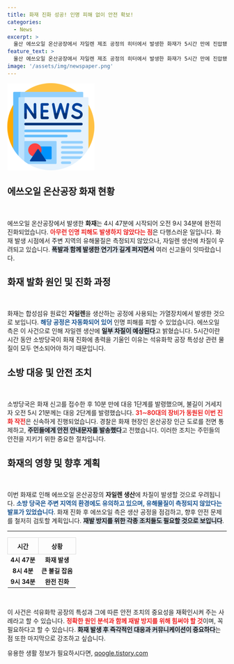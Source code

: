 ```yaml
---
title: 화재 진화 성공! 인명 피해 없이 안전 확보!
categories:
  - News
excerpt: >
  울산 에쓰오일 온산공장에서 자일렌 제조 공정의 히터에서 발생한 화재가 5시간 만에 진압됐다. 다행히 인명피해는 없으나 자일렌 생산에 차질이 우려된다. 화재 당시 유해물질은 측정되지 않은 것으로 알려져 시민들의 우려가 가시지 않고 있다.
feature_text: >
  울산 에쓰오일 온산공장에서 자일렌 제조 공정의 히터에서 발생한 화재가 5시간 만에 진압됐다. 다행히 인명피해는 없으나 자일렌 생산에 차질이 우려된다. 화재 당시 유해물질은 측정되지 않은 것으로 알려져 시민들의 우려가 가시지 않고 있다.
image: '/assets/img/newspaper.png'
---
```


<p><img src="/assets/img/newspaper.png" alt="kimp 속보" /></p>

<h2 data-ke-size="size26">에쓰오일 온산공장 화재 현황</h2>

<p data-ke-size="size16">&nbsp;</p>

<p>에쓰오일 온산공장에서 발생한 <b>화재</b>는 4시 47분에 시작되어 오전 9시 34분에 완전히 진화되었습니다. <b><span style="color: #ee2323;">아무런 인명 피해도 발생하지 않았다는 점</span></b>은 다행스러운 일입니다. 화재 발생 시점에서 주변 지역의 유해물질은 측정되지 않았으나, 자일렌 생산에 차질이 우려되고 있습니다. <b><span style="background-color: #21538527;">폭발과 함께 발생한 연기가 길게 퍼지면서</span></b> 여러 신고들이 잇따랐습니다.</p>

<h2 data-ke-size="size26">화재 발화 원인 및 진화 과정</h2>

<p data-ke-size="size16">&nbsp;</p>

<p>화재는 합성섬유 원료인 <b>자일렌</b>을 생산하는 공정에 사용되는 가열장치에서 발생한 것으로 보입니다. <b><span style="color: #1a5490;">해당 공정은 자동화되어 있어</span></b> 인명 피해를 피할 수 있었습니다. 에쓰오일 측은 이 사건으로 인해 자일렌 생산에 <b><span style="background-color: #21538527;">일부 차질이 예상된다</span></b>고 밝혔습니다. 5시간이란 시간 동안 소방당국이 화재 진화에 총력을 기울인 이유는 석유화학 공장 특성상 관련 물질이 모두 연소되어야 하기 때문입니다.</p>

<h2 data-ke-size="size26">소방 대응 및 안전 조치</h2>

<p data-ke-size="size16">&nbsp;</p>

<p>소방당국은 화재 신고를 접수한 후 10분 만에 대응 1단계를 발령했으며, 불길이 거세지자 오전 5시 21분께는 대응 2단계를 발령했습니다. <b><span style="color: #ee2323;">31∼80대의 장비가 동원된 이번 진화 작전</span></b>은 신속하게 진행되었습니다. 경찰은 화재 현장인 온산공장 인근 도로를 전면 통제하고, <b><span style="background-color: #21538527;">주민들에게 안전 안내문자를 발송했다</span></b>고 전했습니다. 이러한 조치는 주민들의 안전을 지키기 위한 중요한 절차입니다.</p>

<h2 data-ke-size="size26">화재의 영향 및 향후 계획</h2>

<p data-ke-size="size16">&nbsp;</p>

<p>이번 화재로 인해 에쓰오일 온산공장의 <b>자일렌 생산</b>에 차질이 발생할 것으로 우려됩니다. <b><span style="color: #1a5490;">소방 당국은 주변 지역의 환경에도 유의하고 있으며, 유해물질이 측정되지 않았다는 발표가 있었습니다</span></b>. 화재 진화 후 에쓰오일 측은 생산 공정을 점검하고, 향후 안전 문제를 철저히 검토할 계획입니다. <b><span style="background-color: #21538527;">재발 방지를 위한 각종 조치들도 필요할 것으로 보입니다</span></b>. </p>

<hr>

<table style="width:100%; border-collapse: collapse;">
  <tr>
    <th style="border: 1px solid #ddd; text-align: center; height: 30px;">시간</th>
    <th style="border: 1px solid #ddd; text-align: center; height: 30px;">상황</th>
  </tr>
  <tr>
    <td style="text-align: center; height: 17px;"><b>4시 47분</b></td>
    <td style="text-align: center; height: 17px;"><b>화재 발생</b></td>
  </tr>
  <tr>
    <td style="text-align: center; height: 17px;"><b>8시 4분</b></td>
    <td style="text-align: center; height: 17px;"><b>큰 불길 잡음</b></td>
  </tr>
  <tr>
    <td style="text-align: center; height: 17px;"><b>9시 34분</b></td>
    <td style="text-align: center; height: 17px;"><b>완전 진화</b></td>
  </tr>
</table>

<p data-ke-size="size16">&nbsp;</p>

<p>이 사건은 석유화학 공장의 특성과 그에 따른 안전 조치의 중요성을 재확인시켜 주는 사례라고 할 수 있습니다. <b><span style="color: #ee2323;">정확한 원인 분석과 함께 재발 방지를 위해 힘써야 할 것</span></b>이며, 꼭 필요하다고 할 수 있습니다. <b><span style="background-color: #21538527;">화재 발생 후 즉각적인 대응과 커뮤니케이션이 중요하다</span></b>는 점 또한 마지막으로 강조하고 싶습니다.</p>
유용한 생활 정보가 필요하시다면, <a href="https://qoogle.tistory.com" rel="dofollow">qoogle.tistory.com</a>


